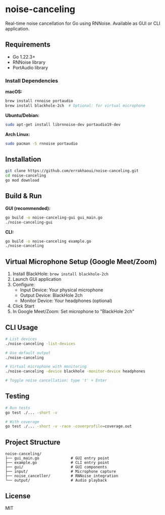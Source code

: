 # noise-canceling

Real-time noise cancellation for Go using RNNoise. Available as GUI or CLI application.

## Requirements

- Go 1.22.3+
- RNNoise library
- PortAudio library

### Install Dependencies

**macOS:**
```bash
brew install rnnoise portaudio
brew install blackhole-2ch  # Optional: for virtual microphone
```

**Ubuntu/Debian:**
```bash
sudo apt-get install librnnoise-dev portaudio19-dev
```

**Arch Linux:**
```bash
sudo pacman -S rnnoise portaudio
```

## Installation

```bash
git clone https://github.com/errakhaoui/noise-canceling.git
cd noise-canceling
go mod download
```

## Build & Run

**GUI (recommended):**
```bash
go build -o noise-canceling-gui gui_main.go
./noise-canceling-gui
```

**CLI:**
```bash
go build -o noise-canceling example.go
./noise-canceling
```

## Virtual Microphone Setup (Google Meet/Zoom)

1. Install BlackHole: `brew install blackhole-2ch`
2. Launch GUI application
3. Configure:
   - Input Device: Your physical microphone
   - Output Device: BlackHole 2ch
   - Monitor Device: Your headphones (optional)
4. Click Start
5. In Google Meet/Zoom: Set microphone to "BlackHole 2ch"

## CLI Usage

```bash
# List devices
./noise-canceling -list-devices

# Use default output
./noise-canceling

# Virtual microphone with monitoring
./noise-canceling -device blackhole -monitor-device headphones

# Toggle noise cancellation: type 't' + Enter
```

## Testing

```bash
# Run tests
go test ./... -short -v

# With coverage
go test ./... -short -v -race -coverprofile=coverage.out
```

## Project Structure

```
noise-canceling/
├── gui_main.go              # GUI entry point
├── example.go               # CLI entry point
├── gui/                     # GUI components
├── input/                   # Microphone capture
├── noise_canceller/         # RNNoise integration
└── output/                  # Audio playback
```

## License

MIT
